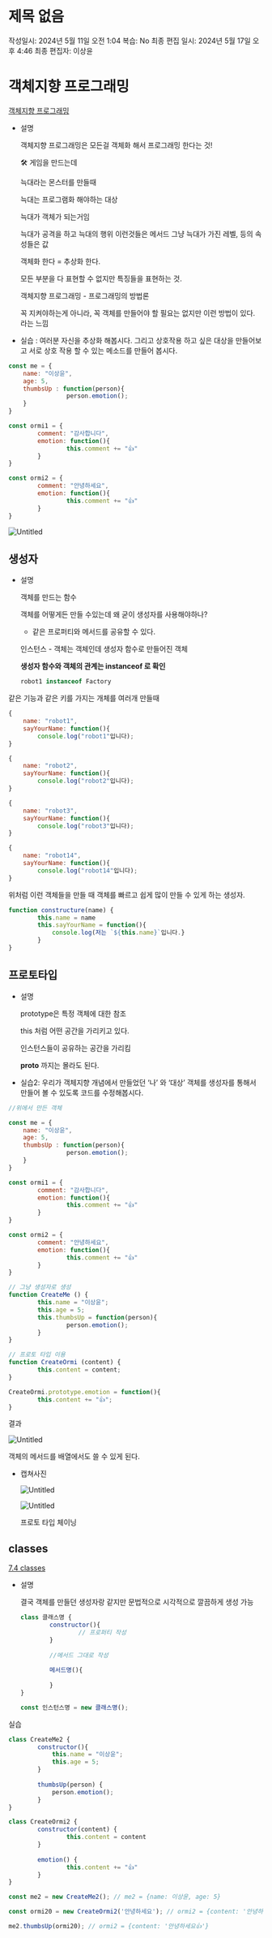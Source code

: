 # 제목 없음

작성일시: 2024년 5월 11일 오전 1:04
복습: No
최종 편집 일시: 2024년 5월 17일 오후 4:46
최종 편집자: 이상윤

# 객체지향 프로그래밍

[객체지향 프로그래밍](https://www.notion.so/22624154c79941358b72da55f94fe923?pvs=21) 

- 설명
    
    객체지향 프로그래밍은 모든걸 객체화 해서 프로그래밍 한다는 것!
    
    <aside>
    🛠 게임을 만드는데
    
    늑대라는 몬스터를 만들때
    
    늑대는 프로그램화 해야하는 대상
    
    늑대가 객체가 되는거임
    
    늑대가 공격을 하고 늑대의 행위 이런것들은 메서드
    그냥 늑대가 가진 레벨, 등의 속성들은 값
    
    </aside>
    
    객체화 한다 = 추상화 한다.
    
    모든 부분을 다 표현할 수 없지만 특징들을 표현하는 것.
    
    객체지향 프로그래밍 - 프로그래밍의 방법론
    
    꼭 지켜야하는게 아니라, 꼭 객체를 만들어야 할 필요는 없지만 이런 방법이 있다. 라는 느낌 
    

- 실습 : 여러분 자신을 추상화 해봅시다. 그리고 상호작용 하고 싶은 대상을 만들어보고 서로 상호 작용 할 수 있는 메소드를 만들어 봅시다.

```jsx
const me = {
	name: "이상윤",
	age: 5,
	thumbsUp : function(person){
				person.emotion();
	}
}
```

```jsx
const ormi1 = {
		comment: "감사합니다",
		emotion: function(){
				this.comment += "👍"
		}
}

const ormi2 = {
		comment: "안녕하세요",
		emotion: function(){
				this.comment += "👍"
		}
}
```

![Untitled](/img/240517_img0.png.png)

## 생성자

- 설명
    
    객체를 만드는 함수
    
    객체를 어떻게든 만들 수있는데 왜 굳이 생성자를 사용해야하나?
    
    - 같은 프로퍼티와 메서드를 공유할 수 있다.
    
    인스턴스 - 객체는 객체인데 생성자 함수로 만들어진 객체
    
    **생성자 함수와 객체의 관계는 instanceof 로 확인**
    
    ```jsx
    robot1 instanceof Factory
    ```
    

같은 기능과 같은 키를 가지는 개체를 여러개 만들때

```jsx
{
	name: "robot1",
	sayYourName: function(){
		console.log("robot1"입니다);
}

{
	name: "robot2",
	sayYourName: function(){
		console.log("robot2"입니다);
}

{
	name: "robot3",
	sayYourName: function(){
		console.log("robot3"입니다);
}

{
	name: "robot14",
	sayYourName: function(){
		console.log("robot14"입니다);
}
```

위처럼 이런 객체들을 만들 때 객체를 빠르고 쉽게 많이 만들 수 있게 하는 생성자.

```jsx
function constructure(name) {
		this.name = name
		this.sayYourName = function(){
			console.log(저는 `${this.name}`입니다.}
		}
}
```

## 프로토타입

- 설명
    
    prototype은 특정 객체에 대한 참조
    
    this 처럼 어떤 공간을 가리키고 있다.
    
    인스턴스들이 공유하는 공간을 가리킴
    
    __proto__ 까지는 몰라도 된다. 
    

- 실습2: 우리가 객체지향 개념에서 만들었던 ‘나’ 와 ‘대상’ 객체를 생성자를 통해서 만들어 볼 수 있도록 코드를 수정해봅시다.

```jsx
//위에서 만든 객체

const me = {
	name: "이상윤",
	age: 5,
	thumbsUp : function(person){
				person.emotion();
	}
}

```

```jsx
const ormi1 = {
		comment: "감사합니다",
		emotion: function(){
				this.comment += "👍"
		}
}

const ormi2 = {
		comment: "안녕하세요",
		emotion: function(){
				this.comment += "👍"
		}
}
```

```jsx
// 그냥 생성자로 생성
function CreateMe () {
		this.name = "이상윤";
		this.age = 5;
		this.thumbsUp = function(person){
				person.emotion();
		}
}

// 프로토 타입 이용
function CreateOrmi (content) {
		this.content = content;
}

CreateOrmi.prototype.emotion = function(){
		this.content += "👍";
}
```

결과

![Untitled](/img/240517_img1.png.png)

객체의 메서드를 배열에서도 쓸 수 있게 된다.

- 캡쳐사진
    
    ![Untitled](/img/240517_img2.png.png)
    
    ![Untitled](/img/240517_img3.png.png)
    
    프로토 타입 체이닝
    

## classes

[7.4 classes](https://www.notion.so/7-4-classes-e1aa2c96d4e64b47a458ece5aedd31fd?pvs=21) 

- 설명
    
    결국 객체를 만들던 생성자랑 같지만 문법적으로 시각적으로 깔끔하게 생성 가능
    
    ```jsx
    class 클래스명 {
    		constructor(){
    				// 프로퍼티 작성
    		}
    		
    		//메서드 그대로 작성
    		
    		메서드명(){
    				
    		}
    }
    ```
    
    ```jsx
    const 인스턴스명 = new 클래스명();
    ```
    

실습

```jsx
class CreateMe2 {
		constructor(){
			this.name = "이상윤";
			this.age = 5;
		}
	
		thumbsUp(person) {
			person.emotion();
		}	
}

class CreateOrmi2 {
		constructor(content) {
				this.content = content
		}
		
		emotion() {
				this.content += "👍"
		}
}
```

```jsx
const me2 = new CreateMe2(); // me2 = {name: 이상윤, age: 5}

const ormi20 = new CreateOrmi2('안녕하세요'); // ormi2 = {content: '안녕하세요'}

me2.thumbsUp(ormi20); // ormi2 = {content: '안녕하세요👍'}
```